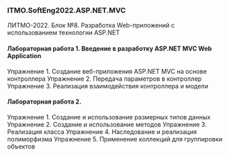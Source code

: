 ### ITMO.SoftEng2022.ASP.NET.MVC
ЛИТМО-2022. Блок №8. Разработка Web-приложений с использованием технологии ASP.NET

#### Лабораторная работа 1. Введение в разработку ASP.NET MVC Web Application 
Упражнение 1. Создание веб-приложения ASP.NET MVC на основе контроллера 
Упражнение 2. Передача параметров в контроллер 
Упражнение 3. Реализация взаимодействия контроллера и модели 
#### Лабораторная работа 2.
Упражнение 1. Создание и использование размерных типов данных 
Упражнение 2. Создание и использование методов 
Упражнение 3. Реализация класса 
Упражнение 4. Наследование и реализация полиморфизма 
Упражнение 5. Применение коллекций для группировки объектов
